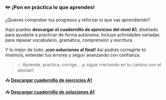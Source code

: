 ### ✏️ ¡Pon en práctica lo que aprendes!

¿Quieres comprobar tus progresos y reforzar lo que vas aprendiendo?

Aquí puedes **descargar el cuadernillo de ejercicios del nivel A1**, diseñado para ayudarte a practicar de forma autónoma. Incluye actividades variadas para repasar vocabulario, gramática, comprensión y escritura.

Y lo mejor de todo: **¡con soluciones al final!** Así podrás corregirte tú mismo/a, entender tus errores y seguir avanzando con confianza.

> ✅ Aprende, practica, corrige... ¡y sigue creciendo en tu camino con el alemán!

📥 **[Descargar cuadernillo de ejercicios A1](/dist/ejercicios.pdf)**

📥 **[Descargar cuadernillo de soluciones A1](/dist/soluciones.pdf)**
